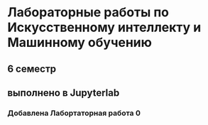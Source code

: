 # Лабораторные работы по Искусственному интеллекту и Машинному обучению 
## 6 семестр
## выполнено в Jupyterlab

### Добавлена Лабортаторная работа 0

